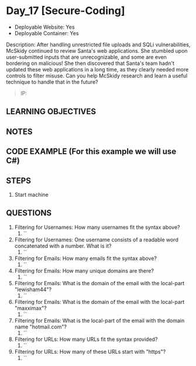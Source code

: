 # Day_17 [Secure-Coding]

+ Deployable Website: Yes
+ Deployable Container: Yes

Description: After handling unrestricted file uploads and SQLi vulnerabilities, McSkidy continued to review Santa's web applications. She stumbled upon user-submitted inputs that are unrecognizable, and some are even bordering on malicious! She then discovered that Santa's team hadn't updated these web applications in a long time, as they clearly needed more controls to filter misuse. Can you help McSkidy research and learn a useful technique to handle that in the future?

> IP:

## LEARNING OBJECTIVES

## NOTES

## CODE EXAMPLE (For this example we will use C#)

## STEPS

1. Start machine

## QUESTIONS

1. Filtering for Usernames: How many usernames fit the syntax above?
   1. ``
2. Filtering for Usernames: One username consists of a readable word concatenated with a number. What is it?
   1. ``
3. Filtering for Emails: How many emails fit the syntax above?
   1. ``
4. Filtering for Emails: How many unique domains are there?
   1. ``
5. Filtering for Emails: What is the domain of the email with the local-part "lewisham44"?
   1. ``
6. Filtering for Emails: What is the domain of the email with the local-part "maxximax"?
   1. ``
7. Filtering for Emails: What is the local-part of the email with the domain name "hotmail.com"?
   1. ``
8. Filtering for URLs: How many URLs fit the syntax provided?
   1. ``
9. Filtering for URLs: How many of these URLs start with "https"?
   1. ``
